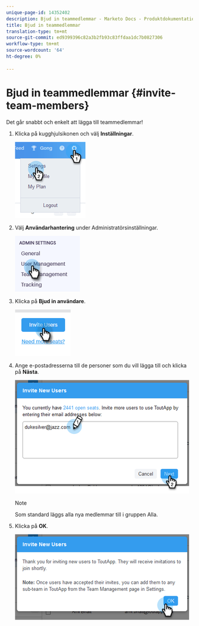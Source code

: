```yaml
---
unique-page-id: 14352402
description: Bjud in teammedlemmar - Marketo Docs - Produktdokumentation
title: Bjud in teammedlemmar
translation-type: tm+mt
source-git-commit: ed9399396c82a3b2fb93c83ffdaa1dc7b0827306
workflow-type: tm+mt
source-wordcount: '64'
ht-degree: 0%

---
```



# Bjud in teammedlemmar {#invite-team-members}

Det går snabbt och enkelt att lägga till teammedlemmar!

1. Klicka på kugghjulsikonen och välj **Inställningar**.

   ![](assets/one.png)

1. Välj **Användarhantering** under Administratörsinställningar.

   ![](assets/invite-team-members-2.png)

1. Klicka på **Bjud in användare**.

   ![](assets/invite-team-members-3.png)

1. Ange e-postadresserna till de personer som du vill lägga till och klicka på **Nästa**.

   ![](assets/four.png)

   >[!NOTE]
   >
   >Som standard läggs alla nya medlemmar till i gruppen Alla.

1. Klicka på **OK**.

   ![](assets/five.png)
